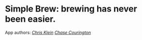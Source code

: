 # Simple Brew: brewing has never been easier.

App authors:
[*Chris Klein*](http://twitter.com/#!/_chrisklein) 
[*Chase Courington*](http://twitter.com/#!/chasecourington) 